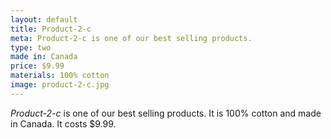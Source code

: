 ```yaml
---
layout: default
title: Product-2-c
meta: Product-2-c is one of our best selling products.
type: two
made in: Canada
price: $9.99
materials: 100% cotton
image: product-2-c.jpg
---
```


*Product-2-c* is one of our best selling products. It is 100% cotton and made in Canada. It costs $9.99.
